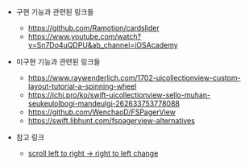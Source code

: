 * 구현 기능과 관련된 링크들
  - https://github.com/Ramotion/cardslider
  - https://www.youtube.com/watch?v=Sn7Do4uQDPU&ab_channel=iOSAcademy

* 미구현 기능과 관련된 링크들
  - https://www.raywenderlich.com/1702-uicollectionview-custom-layout-tutorial-a-spinning-wheel
  - https://ichi.pro/ko/swift-uicollectionview-sello-muhan-seukeulolbogi-mandeulgi-262633753778088
  - https://github.com/WenchaoD/FSPagerView
  - https://swift.libhunt.com/fspagerview-alternatives

* 참고 링크
  - [scroll left to right -> right to left change](https://stackoverflow.com/a/27560079/13049349)
